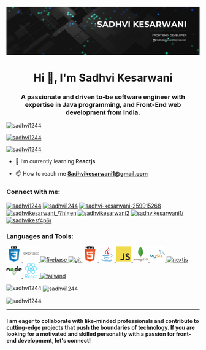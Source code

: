 ![Header](https://github.com/sadhvi1244/sadhvi1244/blob/main/banner.png?raw=true)

<h1 align="center">Hi 👋, I'm Sadhvi Kesarwani</h1>
<h3 align="center">
A passionate and driven to-be software engineer with expertise in Java programming, and Front-End web development from India.</h3>



<p align="left"> <img src="https://komarev.com/ghpvc/?username=sadhvi1244&label=Profile%20views&color=0e75b6&style=flat" alt="sadhvi1244" /> </p>

<p align="left"> <a href="https://github.com/ryo-ma/github-profile-trophy"><img src="https://github-profile-trophy.vercel.app/?username=sadhvi1244" alt="sadhvi1244" /></a> </p>

<p align="left"> <a href="https://twitter.com/sadhvi1244" target="blank"><img src="https://img.shields.io/twitter/follow/sadhvi1244?logo=twitter&style=for-the-badge" alt="sadhvi1244" /></a> </p>

- 🌱 I’m currently learning **Reactjs**

- 📫 How to reach me **Sadhvikesarwani1@gmail.com**

<h3 align="left">Connect with me:</h3>
<p align="left">
<a href="https://dev.to/sadhvi1244" target="blank"><img align="center" src="https://raw.githubusercontent.com/rahuldkjain/github-profile-readme-generator/master/src/images/icons/Social/devto.svg" alt="sadhvi1244" height="30" width="40" /></a>
<a href="https://twitter.com/sadhvi1244" target="blank"><img align="center" src="https://raw.githubusercontent.com/rahuldkjain/github-profile-readme-generator/master/src/images/icons/Social/twitter.svg" alt="sadhvi1244" height="30" width="40" /></a>
<a href="https://linkedin.com/in/sadhvi-kesarwani-259915268" target="blank"><img align="center" src="https://raw.githubusercontent.com/rahuldkjain/github-profile-readme-generator/master/src/images/icons/Social/linked-in-alt.svg" alt="sadhvi-kesarwani-259915268" height="30" width="40" /></a>
<a href="https://instagram.com/sadhvikesarwani_/?hl=en" target="blank"><img align="center" src="https://raw.githubusercontent.com/rahuldkjain/github-profile-readme-generator/master/src/images/icons/Social/instagram.svg" alt="sadhvikesarwani_/?hl=en" height="30" width="40" /></a>
<a href="https://www.hackerrank.com/sadhvikesarwani2" target="blank"><img align="center" src="https://raw.githubusercontent.com/rahuldkjain/github-profile-readme-generator/master/src/images/icons/Social/hackerrank.svg" alt="sadhvikesarwani2" height="30" width="40" /></a>
<a href="https://www.leetcode.com/sadhvikesarwani1/" target="blank"><img align="center" src="https://raw.githubusercontent.com/rahuldkjain/github-profile-readme-generator/master/src/images/icons/Social/leet-code.svg" alt="sadhvikesarwani1/" height="30" width="40" /></a>
<a href="https://auth.geeksforgeeks.org/user/sadhvikesf4p6/" target="blank"><img align="center" src="https://raw.githubusercontent.com/rahuldkjain/github-profile-readme-generator/master/src/images/icons/Social/geeks-for-geeks.svg" alt="sadhvikesf4p6/" height="30" width="40" /></a>
</p>

<h3 align="left">Languages and Tools:</h3>
<p align="left"> <a href="https://www.w3schools.com/css/" target="_blank" rel="noreferrer"> <img src="https://raw.githubusercontent.com/devicons/devicon/master/icons/css3/css3-original-wordmark.svg" alt="css3" width="40" height="40"/> </a> <a href="https://expressjs.com" target="_blank" rel="noreferrer"> <img src="https://raw.githubusercontent.com/devicons/devicon/master/icons/express/express-original-wordmark.svg" alt="express" width="40" height="40"/> </a> <a href="https://firebase.google.com/" target="_blank" rel="noreferrer"> <img src="https://www.vectorlogo.zone/logos/firebase/firebase-icon.svg" alt="firebase" width="40" height="40"/> </a> <a href="https://git-scm.com/" target="_blank" rel="noreferrer"> <img src="https://www.vectorlogo.zone/logos/git-scm/git-scm-icon.svg" alt="git" width="40" height="40"/> </a> <a href="https://www.w3.org/html/" target="_blank" rel="noreferrer"> <img src="https://raw.githubusercontent.com/devicons/devicon/master/icons/html5/html5-original-wordmark.svg" alt="html5" width="40" height="40"/> </a> <a href="https://www.java.com" target="_blank" rel="noreferrer"> <img src="https://raw.githubusercontent.com/devicons/devicon/master/icons/java/java-original.svg" alt="java" width="40" height="40"/> </a> <a href="https://developer.mozilla.org/en-US/docs/Web/JavaScript" target="_blank" rel="noreferrer"> <img src="https://raw.githubusercontent.com/devicons/devicon/master/icons/javascript/javascript-original.svg" alt="javascript" width="40" height="40"/> </a> <a href="https://www.mongodb.com/" target="_blank" rel="noreferrer"> <img src="https://raw.githubusercontent.com/devicons/devicon/master/icons/mongodb/mongodb-original-wordmark.svg" alt="mongodb" width="40" height="40"/> </a> <a href="https://www.mysql.com/" target="_blank" rel="noreferrer"> <img src="https://raw.githubusercontent.com/devicons/devicon/master/icons/mysql/mysql-original-wordmark.svg" alt="mysql" width="40" height="40"/> </a> <a href="https://nextjs.org/" target="_blank" rel="noreferrer"> <img src="https://cdn.worldvectorlogo.com/logos/nextjs-2.svg" alt="nextjs" width="40" height="40"/> </a> <a href="https://nodejs.org" target="_blank" rel="noreferrer"> <img src="https://raw.githubusercontent.com/devicons/devicon/master/icons/nodejs/nodejs-original-wordmark.svg" alt="nodejs" width="40" height="40"/> </a> <a href="https://reactjs.org/" target="_blank" rel="noreferrer"> <img src="https://raw.githubusercontent.com/devicons/devicon/master/icons/react/react-original-wordmark.svg" alt="react" width="40" height="40"/> </a> <a href="https://tailwindcss.com/" target="_blank" rel="noreferrer"> <img src="https://www.vectorlogo.zone/logos/tailwindcss/tailwindcss-icon.svg" alt="tailwind" width="40" height="40"/> </a> </p>

<p><img align="left" src="https://github-readme-stats.vercel.app/api/top-langs?username=sadhvi1244&show_icons=true&locale=en&layout=compact" alt="sadhvi1244" /></p>

<p>&nbsp;<img align="center" src="https://github-readme-stats.vercel.app/api?username=sadhvi1244&show_icons=true&locale=en" alt="sadhvi1244" /></p>

<p><img align="center" src="https://github-readme-streak-stats.herokuapp.com/?user=sadhvi1244&" alt="sadhvi1244" /></p>
<hr>
<h4>I am eager to collaborate with like-minded professionals and contribute to cutting-edge projects that push the boundaries of technology. If you are looking for a motivated and skilled personality with a passion for front-end development, let's connect!</h4>
